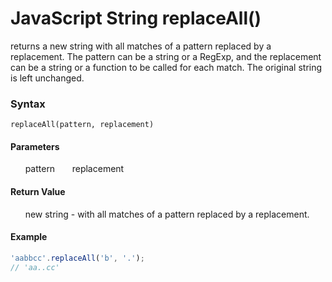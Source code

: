 # JavaScript String replaceAll()
returns a new string with all matches of a pattern replaced by a replacement. The pattern can be a string or a RegExp, and the replacement can be a string or a function to be called for each match. The original string is left unchanged.


### Syntax
```
replaceAll(pattern, replacement)
```

#### Parameters
&nbsp;&nbsp;&nbsp;&nbsp;&nbsp; pattern
&nbsp;&nbsp;&nbsp;&nbsp;&nbsp; replacement

#### Return Value
&nbsp;&nbsp;&nbsp;&nbsp;&nbsp; new string - with all matches of a pattern replaced by a replacement.

#### Example
```javascript
'aabbcc'.replaceAll('b', '.');
// 'aa..cc'
```
